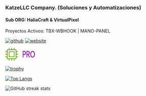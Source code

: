 ### KatzeLLC Company.  (Soluciones y Automatizaciones)
#### Sub ORG: **HaliaCraft & VirtualPixel**

Proyectos Activos: TBX-WBHOOK | MANO-PANEL




[<img src='https://cdn.jsdelivr.net/npm/simple-icons@3.0.1/icons/github.svg' alt='github' height='40'>](https://github.com/vCesar1mx)  [<img src='https://cdn.jsdelivr.net/npm/simple-icons@3.0.1/icons/icloud.svg' alt='website' height='40'>](https://katzellc.com)  

<a href='https://docs.github.com/en/developers'><img src='https://raw.githubusercontent.com/acervenky/animated-github-badges/master/assets/devbadge.gif' width='40' height='40'></a> <a href='https://github.com/pricing'><img src='https://raw.githubusercontent.com/acervenky/animated-github-badges/master/assets/pro.gif' width='40' height='40'></a> 

[![trophy](https://github-profile-trophy.vercel.app/?username=vCesar1mx)](https://github.com/ryo-ma/github-profile-trophy)

[![Top Langs](https://github-readme-stats.vercel.app/api/top-langs/?username=vCesar1mx)](https://github.com/anuraghazra/github-readme-stats)

![GitHub streak stats](https://streak-stats.demolab.com/?user=vCesar1mx)  
